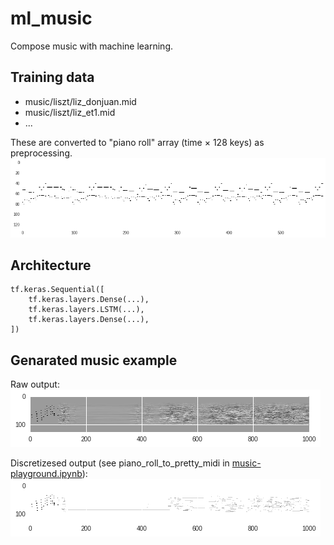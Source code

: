 # ml_music
Compose music with machine learning.

## Training data
* music/liszt/liz_donjuan.mid
* music/liszt/liz_et1.mid
* ...

These are converted to "piano roll" array (time × 128 keys) as preprocessing.
![Piano roll](images/piano_roll.png)

## Architecture
```
tf.keras.Sequential([
    tf.keras.layers.Dense(...),
    tf.keras.layers.LSTM(...),
    tf.keras.layers.Dense(...),
])
```

## Genarated music example
Raw output:  
![Genarated music example](images/genarated_music_example.png)

Discretizesed output (see piano_roll_to_pretty_midi in [music-playground.ipynb](music-playground.ipynb)):    
![Generated music example (discretized)](images/genarated_music_example_midi.png)

